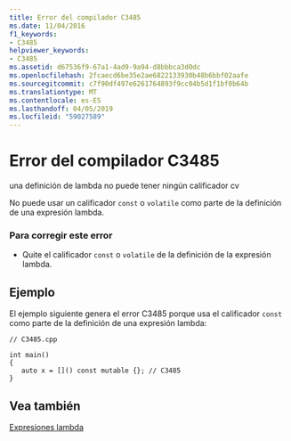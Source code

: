 ```yaml
---
title: Error del compilador C3485
ms.date: 11/04/2016
f1_keywords:
- C3485
helpviewer_keywords:
- C3485
ms.assetid: d67536f9-67a1-4ad9-9a94-d8bbbca3d0dc
ms.openlocfilehash: 2fcaecd6be35e2ae6822133930b48b6bbf02aafe
ms.sourcegitcommit: c7f90df497e6261764893f9cc04b5d1f1bf0b64b
ms.translationtype: MT
ms.contentlocale: es-ES
ms.lasthandoff: 04/05/2019
ms.locfileid: "59027589"
---
```

# <a name="compiler-error-c3485"></a>Error del compilador C3485

una definición de lambda no puede tener ningún calificador cv

No puede usar un calificador `const` o `volatile` como parte de la definición de una expresión lambda.

### <a name="to-correct-this-error"></a>Para corregir este error

- Quite el calificador `const` o `volatile` de la definición de la expresión lambda.

## <a name="example"></a>Ejemplo

El ejemplo siguiente genera el error C3485 porque usa el calificador `const` como parte de la definición de una expresión lambda:

```
// C3485.cpp

int main()
{
   auto x = []() const mutable {}; // C3485
}
```

## <a name="see-also"></a>Vea también

[Expresiones lambda](../../cpp/lambda-expressions-in-cpp.md)